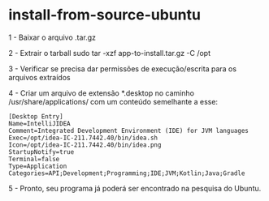 # install-from-source-ubuntu

1 - Baixar o arquivo .tar.gz

2 - Extrair o tarball
sudo tar -xzf app-to-install.tar.gz -C /opt

3 - Verificar se precisa dar permissões de execução/escrita para os arquivos extraídos

4 - Criar um arquivo de extensão *.desktop no caminho /usr/share/applications/ com um conteúdo semelhante a esse:


```
[Desktop Entry]
Name=IntelliJIDEA
Comment=Integrated Development Environment (IDE) for JVM languages
Exec=/opt/idea-IC-211.7442.40/bin/idea.sh
Icon=/opt/idea-IC-211.7442.40/bin/idea.png
StartupNotify=true
Terminal=false
Type=Application
Categories=API;Development;Programming;IDE;JVM;Kotlin;Java;Gradle
```

5 - Pronto, seu programa já poderá ser encontrado na pesquisa do Ubuntu.

